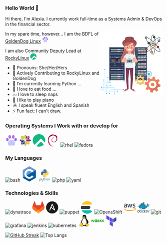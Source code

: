 ### Hello World 👋
Hi there, I'm Alexia. I currently work full-time as a Systems Admin & DevOps in the financial sector.

In my spare time, however...
<img align="right" src="https://github.com/alexiarstein/alexiarstein/blob/main/lachicadesistemas.png" width="40%" height="40%" />
I am the BDFL of [GoldenDog Linux](https://github.com/goldendoglinux) <img src="https://github.com/goldendoglinux/goldendoglinux/blob/main/goldendoglogo.png" title="GoldenDog Linux" alt="GoldenDogLinux" width="20" height="20" />

I am also Community Deputy Lead at [RockyLinux](https://rockylinux.org) <img src="https://github.com/rocky-linux/brand-kit/blob/main/Logomark.svg" title="RockyLinux" alt="RockyLinux" width="20" height="20" />


- 💃 Pronouns: She/Her/Hers
- 🔧 Actively Contributing to RockyLinux and GoldenDog 
- 🐉 I’m currently learning Python ...
- 🍕 I love to eat food ...
- 💤 I love to sleep naps
- 🎹 I like to play piano
- ☀️ I speak fluent English and Spanish
- ⚡ Fun fact: I can't draw.


### Operating Systems I Work with or develop for
<p align="left">
<img src="https://github.com/goldendoglinux/goldendoglinux/blob/main/goldendoglogo.png" title="GoldenDog Linux" alt="GoldenDogLinux" width="40" height="40" />
<img src="https://github.com/devicons/devicon/blob/master/icons/centos/centos-original.svg" alt="centos"  width="40" height="40" />
<img src="https://github.com/rocky-linux/brand-kit/blob/main/Logomark.svg" title="RockyLinux" alt="RockyLinux" width="40" height="40" />
<img src="https://github.com/devicons/devicon/blob/master/icons/debian/debian-original.svg" title="Debian" alt="Debian" width="40" height="40"/>
<img src="https://www.vectorlogo.zone/logos/redhat/redhat-icon.svg" alt="rhel" width="40" height="40" />
<img src="https://www.vectorlogo.zone/logos/getfedora/getfedora-icon.svg" alt="fedora" width="40" height="40" />
</p>

### My Languages

<p align="left">
<img src="https://www.vectorlogo.zone/logos/gnu_bash/gnu_bash-official.svg" alt="bash" width="50" height="50" />
<img src="https://github.com/devicons/devicon/blob/master/icons/c/c-original.svg" title="c" alt="c" width="50" height="50" />
<img src="https://github.com/devicons/devicon/blob/master/icons/python/python-original-wordmark.svg" title="Python" alt="Python" width="40" height="40"/>
<img src="https://www.vectorlogo.zone/logos/php/php-icon.svg" alt="php" width="50" height="50" />
<img src="https://www.vectorlogo.zone/logos/yaml/yaml-icon.svg" alt="yaml" width="50" height="50" />


</p>

### Technologies & Skills

<p align="left">
<img src="https://www.vectorlogo.zone/logos/dynatrace/dynatrace-icon.svg" alt="dynatrace" height="40" width="40" />
<img src="https://github.com/devicons/devicon/blob/master/icons/gitlab/gitlab-original.svg" alt="gitlab" height="40" width="40" />
<img src="https://github.com/devicons/devicon/blob/master/icons/ansible/ansible-plain.svg" alt="Ansible" width="40" height=40" />
<img src="https://www.vectorlogo.zone/logos/puppet/puppet-icon.svg" alt="puppet" width="40" height="40" />
<img src="https://github.com/devicons/devicon/blob/master/icons/elasticsearch/elasticsearch-original.svg" alt="ElasticSearch" width="40" height="40" />
<img src="https://www.vectorlogo.zone/logos/openshift/openshift-ar21.svg" title="OpenShift" alt="OpensShift" width="80" height="60" />
<img src="https://raw.githubusercontent.com/devicons/devicon/master/icons/amazonwebservices/amazonwebservices-original-wordmark.svg" alt="aws" width="40" height="40"/>
<img src="https://raw.githubusercontent.com/devicons/devicon/master/icons/docker/docker-original-wordmark.svg" alt="docker" width="40" height="40"/>
<img src="https://www.vectorlogo.zone/logos/git-scm/git-scm-icon.svg" alt="git" width="40" height="40"/>
<img src="https://www.vectorlogo.zone/logos/grafana/grafana-icon.svg" alt="grafana" width="40" height="40"/>
<img src="https://www.vectorlogo.zone/logos/jenkins/jenkins-icon.svg" alt="jenkins" width="40" height="40"/>
<img src="https://www.vectorlogo.zone/logos/kubernetes/kubernetes-icon.svg" alt="kubernetes" width="40" height="40"/>
<img src="https://raw.githubusercontent.com/devicons/devicon/master/icons/linux/linux-original.svg" alt="linux" width="40" height="40"/>
<img src="https://raw.githubusercontent.com/devicons/devicon/master/icons/nginx/nginx-original.svg" alt="nginx" width="40" height="40"/>
<img src="https://github.com/devicons/devicon/blob/master/icons/terraform/terraform-original.svg" alt="Terraform" width="40" height="40" />
</p>

[![GitHub Streak](https://streak-stats.demolab.com/?user=alexiarstein)](https://git.io/streak-stats)  ![Top Langs](https://github-readme-stats.vercel.app/api/top-langs/?username=alexiarstein&layout=pie)

